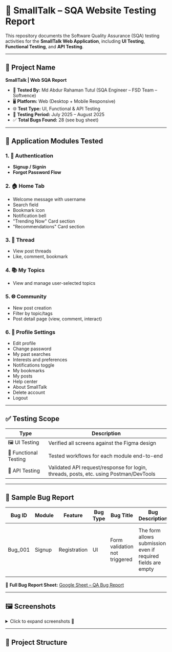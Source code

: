# 🧪 SmallTalk – SQA Website Testing Report

This repository documents the Software Quality Assurance (SQA) testing activities for the **SmallTalk Web Application**, including **UI Testing**, **Functional Testing**, and **API Testing**.

---

## 📌 Project Name
**SmallTalk | Web SQA Report**

- 🧪 **Tested By:** Md Abdur Rahaman Tutul (SQA Engineer – FSD Team – Softvence)
- 🖥 **Platform:** Web (Desktop + Mobile Responsive)
- 🌐 **Test Type:** UI, Functional & API Testing
- 📅 **Testing Period:** July 2025 – August 2025
- ✅ **Total Bugs Found:** 28 (see bug sheet)

---

## 🧩 Application Modules Tested

### 1. 🔐 Authentication
- **Signup / Signin**
- **Forgot Password Flow**

### 2. 🏠 Home Tab
- Welcome message with username
- Search field
- Bookmark icon
- Notification bell
- "Trending Now" Card section
- "Recommendations" Card section

### 3. 💬 Thread
- View post threads
- Like, comment, bookmark

### 4. 📚 My Topics
- View and manage user-selected topics

### 5. 🌐 Community
- New post creation
- Filter by topic/tags
- Post detail page (view, comment, interact)

### 6. 👤 Profile Settings
- Edit profile
- Change password
- My past searches
- Interests and preferences
- Notifications toggle
- My bookmarks
- My posts
- Help center
- About SmallTalk
- Delete account
- Logout

---

## ✅ Testing Scope

| Type             | Description |
|------------------|-------------|
| 🖼 UI Testing     | Verified all screens against the Figma design |
| 🧪 Functional Testing | Tested workflows for each module end-to-end |
| 🔌 API Testing   | Validated API request/response for login, threads, posts, etc. using Postman/DevTools |

---

## 🐞 Sample Bug Report

| Bug ID   | Module     | Feature        | Bug Type   | Bug Title                    | Bug Description                                                                 | Steps to Reproduce                                                                                     | Actual Result                          | Expected Result                                                   | Issue Labels   | Severity | Attachment   | Dev Status   | Tester                   | Remark             | Date & Time           |
|----------|------------|----------------|------------|------------------------------|----------------------------------------------------------------------------------|----------------------------------------------------------------------------------------------------------|----------------------------------------|------------------------------------------------------------------|----------------|----------|--------------|--------------|---------------------------|---------------------|------------------------|
| Bug_001  | Signup     | Registration   | UI         | Form validation not triggered | The form allows submission even if required fields are empty                    | 1. Go to Signup screen<br>2. Leave all fields blank<br>3. Tap Submit                                      | Form gets submitted without warning    | Validation messages should show for each empty required field     | Bug_UI         | Major    | Screenshot   | Fixed        | Md Abdur Rahaman Tutul   | Added error handling | 28/07/2025 – 11:30 AM |


📄 **Full Bug Report Sheet:** [Google Sheet – QA Bug Report](https://docs.google.com/spreadsheets/d/1K4xCQO-Bv9owp9PDdTZqQl5Zn6HaVusUPxerF4x4DJc/edit?usp=sharing)

---

## 🖼️ Screenshots

<details>
<summary>Click to expand screenshots 📸</summary>

| Module        | Screenshot |
|---------------|------------|
| Login Screen  | <img src="screenshots/login.png" width="250"/> |
| Home Tab      | <img src="screenshots/home.png" width="250"/> |
| Community Feed| <img src="screenshots/community.png" width="250"/> |
| Post Details  | <img src="screenshots/post_details.png" width="250"/> |
| Profile Page  | <img src="screenshots/profile.png" width="250"/> |

</details>

---

## 📂 Project Structure

